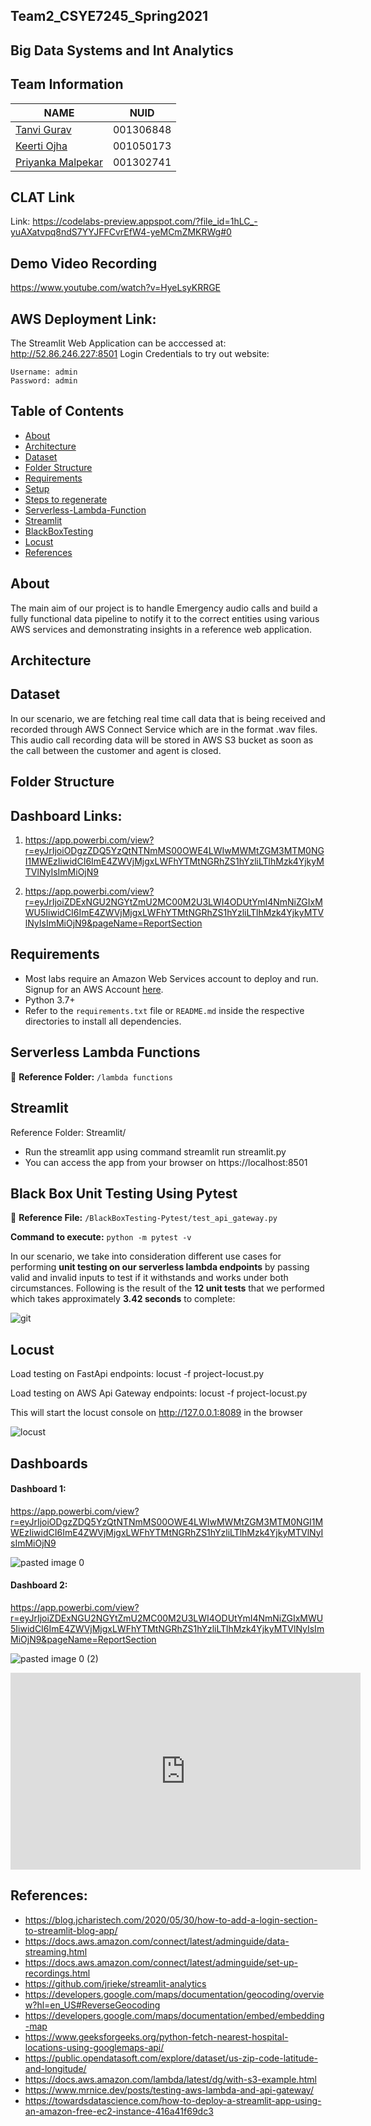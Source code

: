 ## Team2_CSYE7245_Spring2021

## Big Data Systems and Int Analytics


## Team Information

| NAME              |     NUID        |
|------------------ |-----------------|
|   [Tanvi Gurav](https://www.linkedin.com/in/tanvigurav/)     |   001306848     |
|   [Keerti Ojha](https://www.linkedin.com/in/keertiojha/)     |   001050173     |
| [Priyanka Malpekar](https://www.linkedin.com/in/priyankamalpekar6/) |   001302741     |

## CLAT Link

Link: https://codelabs-preview.appspot.com/?file_id=1hLC_-yuAXatvpq8ndS7YYJFFCvrEfW4-yeMCmZMKRWg#0

## Demo Video Recording

https://www.youtube.com/watch?v=HyeLsyKRRGE

## AWS Deployment Link:

The Streamlit Web Application can be acccessed at: http://52.86.246.227:8501
Login Credentials to try out website:
```
Username: admin
Password: admin
```


## Table of Contents
* [About](#about)
* [Architecture](#architecture)
* [Dataset](#dataset)
* [Folder Structure](#folderstructure)
* [Requirements](#requirements)
* [Setup](#setup)
* [Steps to regenerate](#stepstoregenerate)
* [Serverless-Lambda-Function](#serverless-lambda-function)
* [Streamlit](#streamlit)
* [BlackBoxTesting](#blackboxtesting)
* [Locust](#locust)
* [References](#references)

## About

The main aim of our project is to handle Emergency audio calls and build a fully functional data pipeline to notify it to the correct entities using various AWS services and demonstrating insights in a reference web application.

## Architecture

## Dataset

In our scenario, we are fetching real time call data that is being received and recorded through AWS Connect Service which are in the format .wav files. This audio call recording data will be stored in AWS S3 bucket as soon as the call between the customer and agent is closed.

## Folder Structure




## Dashboard Links:

1. https://app.powerbi.com/view?r=eyJrIjoiODgzZDQ5YzQtNTNmMS00OWE4LWIwMWMtZGM3MTM0NGI1MWEzIiwidCI6ImE4ZWVjMjgxLWFhYTMtNGRhZS1hYzliLTlhMzk4YjkyMTVlNyIsImMiOjN9

2. https://app.powerbi.com/view?r=eyJrIjoiZDExNGU2NGYtZmU2MC00M2U3LWI4ODUtYmI4NmNiZGIxMWU5IiwidCI6ImE4ZWVjMjgxLWFhYTMtNGRhZS1hYzliLTlhMzk4YjkyMTVlNyIsImMiOjN9&pageName=ReportSection




## Requirements

- Most labs require an Amazon Web Services account to deploy and run. Signup for an AWS Account [here](https://portal.aws.amazon.com/billing/signup#/start).
- Python 3.7+
- Refer to the `requirements.txt` file or `README.md` inside the respective directories to install all dependencies.


## Serverless Lambda Functions

:file_folder: **Reference Folder:** `/lambda functions`


## Streamlit

Reference Folder: Streamlit/

* Run the streamlit app using command streamlit run streamlit.py
* You can access the app from your browser on https://localhost:8501

## Black Box Unit Testing Using Pytest

:file_folder: **Reference File:** `/BlackBoxTesting-Pytest/test_api_gateway.py`

**Command to execute:** `python -m pytest -v`

In our scenario, we take into consideration different use cases for performing **unit testing on our serverless lambda endpoints** by passing valid and invalid inputs to test if it withstands and works under both circumstances. Following is the result of the **12 unit tests** that we performed which takes approximately **3.42 seconds** to complete:

![git](https://user-images.githubusercontent.com/59846364/116640531-d0b94e80-a938-11eb-8e70-a765c4b3ac83.PNG)

## Locust

Load testing on FastApi endpoints: locust -f project-locust.py

Load testing on AWS Api Gateway endpoints: locust -f project-locust.py

This will start the locust console on http://127.0.0.1:8089 in the browser

![locust](https://user-images.githubusercontent.com/59594174/116653775-d83b2080-a955-11eb-989f-16e25421cab1.png)

## Dashboards

#### Dashboard 1:

https://app.powerbi.com/view?r=eyJrIjoiODgzZDQ5YzQtNTNmMS00OWE4LWIwMWMtZGM3MTM0NGI1MWEzIiwidCI6ImE4ZWVjMjgxLWFhYTMtNGRhZS1hYzliLTlhMzk4YjkyMTVlNyIsImMiOjN9


![pasted image 0](https://user-images.githubusercontent.com/59594174/116649651-c6557f80-a94d-11eb-8806-e3ba4f20bcf6.png)

#### Dashboard 2: 

https://app.powerbi.com/view?r=eyJrIjoiZDExNGU2NGYtZmU2MC00M2U3LWI4ODUtYmI4NmNiZGIxMWU5IiwidCI6ImE4ZWVjMjgxLWFhYTMtNGRhZS1hYzliLTlhMzk4YjkyMTVlNyIsImMiOjN9&pageName=ReportSection

![pasted image 0 (2)](https://user-images.githubusercontent.com/59594174/116651053-5d233b80-a950-11eb-9904-efcb49eda74b.png)

<iframe width="560" height="315" src="https://www.youtube.com/embed/HyeLsyKRRGE" title="YouTube video player" frameborder="0" allow="accelerometer; autoplay; clipboard-write; encrypted-media; gyroscope; picture-in-picture" allowfullscreen></iframe>

## References:

* https://blog.jcharistech.com/2020/05/30/how-to-add-a-login-section-to-streamlit-blog-app/
* https://docs.aws.amazon.com/connect/latest/adminguide/data-streaming.html
* https://docs.aws.amazon.com/connect/latest/adminguide/set-up-recordings.html
* https://github.com/jrieke/streamlit-analytics
* https://developers.google.com/maps/documentation/geocoding/overview?hl=en_US#ReverseGeocoding
* https://developers.google.com/maps/documentation/embed/embedding-map
* https://www.geeksforgeeks.org/python-fetch-nearest-hospital-locations-using-googlemaps-api/
* https://public.opendatasoft.com/explore/dataset/us-zip-code-latitude-and-longitude/
* https://docs.aws.amazon.com/lambda/latest/dg/with-s3-example.html
* https://www.mrnice.dev/posts/testing-aws-lambda-and-api-gateway/
* https://towardsdatascience.com/how-to-deploy-a-streamlit-app-using-an-amazon-free-ec2-instance-416a41f69dc3

